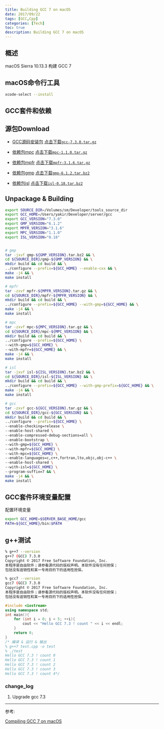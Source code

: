 ```yaml
---
title: Building GCC 7 on macOS
date: 2017/09/22
tags: [GCC,Cpp]
categories: [Tech]
toc: true
description: Building GCC 7 on macOS
---
```


## 概述

macOS Sierra 10.13.3 构建 GCC 7

## macOS命令行工具

```bash
xcode-select --install
```

## GCC套件和依赖

## 源包Download

+ [GCC源码安装包](http://mirrors.ustc.edu.cn/gnu/gcc/)
  [点击下载`gcc-7.3.0.tar.gz`](http://mirrors.ustc.edu.cn/gnu/gcc/gcc-7.3.0/gcc-7.3.0.tar.gz)

+ [依赖包mpc](http://www.multiprecision.org/index.php?prog=mpc&page=download)
  [点击下载`mpc-1.1.0.tar.gz`](ftp://ftp.gnu.org/gnu/mpc/mpc-1.1.0.tar.gz)

+ [依赖包mpfr](http://www.mpfr.org/mpfr-current/#download)
  [点击下载`mpfr-3.1.6.tar.gz`](http://www.mpfr.org/mpfr-current/mpfr-3.1.6.tar.gz)

+ [依赖包gmp](https://gmplib.org)
  [点击下载`gmp-6.1.2.tar.bz2`](https://gmplib.org/download/gmp/gmp-6.1.2.tar.bz2)

+ [依赖包isl](ftp://gcc.gnu.org/pub/gcc/infrastructure/)
  [点击下载`isl-0.18.tar.bz2`](ftp://gcc.gnu.org/pub/gcc/infrastructure/isl-0.18.tar.bz2)

## Unpackage & Building

```bash
export SOURCE_DIR=/Volumes/sm/Developer/tools_source_dir
export GCC_HOME=/Users/yakir/Developer/server/gcc
export GCC_VERSION="7.3.0"
export GMP_VERSION="6.1.2"
export MPFR_VERSION="3.1.6"
export MPC_VERSION="1.1.0"
export ISL_VERSION="0.18"


# gmp
tar -jxvf gmp-${GMP_VERSION}.tar.bz2 && \
cd ${SOURCE_DIR}/gmp-${GMP_VERSION} && \
mkdir build && cd build && \
../configure --prefix=${GCC_HOME} --enable-cxx && \
make -j4 && \
make install

# mpfr
tar -zxvf mpfr-${MPFR_VERSION}.tar.gz && \
cd ${SOURCE_DIR}/mpfr-${MPFR_VERSION} && \
mkdir build && cd build && \
../configure --prefix=${GCC_HOME} --with-gmp=${GCC_HOME} && \
make -j4 && \
make install

# mpc
tar -zxvf mpc-${MPC_VERSION}.tar.gz && \
cd ${SOURCE_DIR}/mpc-${MPC_VERSION} && \
mkdir build && cd build && \
../configure --prefix=${GCC_HOME} \
--with-gmp=${GCC_HOME} \
--with-mpfr=${GCC_HOME} && \
make -j4 && \
make install

# isl
tar -jxvf isl-${ISL_VERSION}.tar.bz2 && \
cd ${SOURCE_DIR}/isl-${ISL_VERSION} && \
mkdir build && cd build && \
../configure --prefix=${GCC_HOME} --with-gmp-prefix=${GCC_HOME} && \
make -j4 && \
make install

# gcc
tar -zxvf gcc-${GCC_VERSION}.tar.gz && \
cd ${SOURCE_DIR}/gcc-${GCC_VERSION} && \
mkdir build && cd build && \
../configure --prefix=${GCC_HOME} \
--enable-checking=release \
--enable-host-shared \
--enable-compressed-debug-sections=all \
--enable-bootstrap \
--with-gmp=${GCC_HOME} \
--with-mpfr=${GCC_HOME} \
--with-mpc=${GCC_HOME} \
--enable-languages=c,c++,fortran,lto,objc,obj-c++ \
--enable-host-shared \
--with-isl=${GCC_HOME} \
--program-suffix=7 && \
make -j4 && \
make install
```

## GCC套件环境变量配置

配置环境变量

```bash
export GCC_HOME=$SERVER_BASE_HOME/gcc
PATH=${GCC_HOME}/bin:$PATH
```

## g++测试

```bash
% g++7 --version
g++7 (GCC) 7.3.0
Copyright © 2017 Free Software Foundation, Inc.
本程序是自由软件；请参看源代码的版权声明。本软件没有任何担保；
包括没有适销性和某一专用目的下的适用性担保。

% gcc7 --version
gcc7 (GCC) 7.3.0
Copyright © 2017 Free Software Foundation, Inc.
本程序是自由软件；请参看源代码的版权声明。本软件没有任何担保；
包括没有适销性和某一专用目的下的适用性担保。
```

```cpp
#include <iostream>
using namespace std;
int main(){
    for (int i = 0; i < 5; ++i){
        cout << "Hello GCC 7.3 ! count " << i << endl;
    }
    return 0;
}
/* 编译 & 运行 & 输出
% g++7 test.cpp -o test
% ./test 
Hello GCC 7.3 ! count 0
Hello GCC 7.3 ! count 1
Hello GCC 7.3 ! count 2
Hello GCC 7.3 ! count 3
Hello GCC 7.3 ! count 4*/
```

### change_log

1. Upgrade gcc 7.3

___

参考:

[Compiling GCC 7 on macOS](https://solarianprogrammer.com/2017/05/21/compiling-gcc-macos/)
